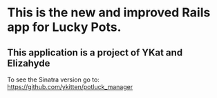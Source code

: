 <h1>This is the new and improved Rails app for Lucky Pots.</h1>
<h2>This application is a project of YKat and Elizahyde</h2>

To see the Sinatra version go to: https://github.com/ykitten/potluck_manager